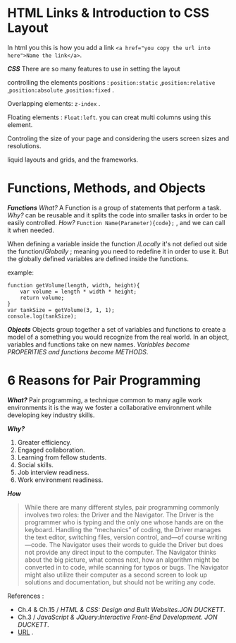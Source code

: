 # HTML Links & Introduction to CSS Layout

In html you this is how you add a link ` <a href="you copy the url into here">Name the link</a> `.

***CSS*** There are so many features to use in setting the layout

controlling the elements positions : `position:static` ,`position:relative` ,`position:absolute` ,`position:fixed` .

Overlapping elements: `z-index` .

Floating elements : `Float:left`. you can creat multi columns using this element.

Controling the size of your page and considering the users screen sizes and resolutions.

liquid layouts and grids, and the frameworks.

# Functions, Methods, and Objects

***Functions***
*What?* A Function is a group of statements that perform a task. *Why?* can be reusable and it splits the code into smaller tasks in order to be easily controlled. *How?* `Function Name(Parameter){code};` , and we can call it when needed.

When defining a variable inside the function /*Locally* it's not defied out side the function/*Globally* ; meaning you need to redefine it in order to use it. But the globally defined variables are defined inside the functions.

example:

```
function getVolume(length, width, height){
    var volume = length * width * height;
    return volume;
}
var tankSize = getVolume(3, 1, 1);
console.log(tankSize);
```

***Objects***
Objects group together a set of variables and functions to create a model 
of a something you would recognize from the real world. In an object, 
variables and functions take on new names. *Variables become PROPERITIES and functions become METHODS*.

# 6 Reasons for Pair Programming

***What?***
Pair programming, a technique common to many agile work environments it is the way we foster a collaborative environment while developing key industry skills.

***Why?***

1. Greater efficiency.
2. Engaged collaboration.
3. Learning from fellow students.
4. Social skills.
5. Job interview readiness.
6. Work environment readiness.

***How***
>While there are many different styles, pair programming commonly involves two roles: the Driver and the Navigator. The Driver is the programmer who is typing and the only one whose hands are on the keyboard. Handling the “mechanics” of coding, the Driver manages the text editor, switching files, version control, and—of course writing—code. The Navigator uses their words to guide the Driver but does not provide any direct input to the computer. The Navigator thinks about the big picture, what comes next, how an algorithm might be converted in to code, while scanning for typos or bugs. The Navigator might also utilize their computer as a second screen to look up solutions and documentation, but should not be writing any code.

References :

* Ch.4 & Ch.15 / *HTML & CSS: Design and Built Websites.JON DUCKETT*.
* Ch.3 / *JavaScript & JQuery:Interactive Front-End Development. JON DUCKETT*.
* [URL](https://www.codefellows.org/blog/6-reasons-for-pair-programming/) .